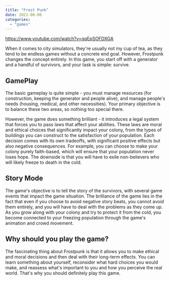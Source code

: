 ```yaml
---
title: "Frost Punk"
date: 2021-06-08
categories:
  - "games"
---
```


https://www.youtube.com/watch?v=qqEpSOFDXGA

When it comes to city simulators, they're usually not my cup of tea, as they tend to be endless games without a concrete end goal. However, Frostpunk changes the concept entirely. In this game, you start off with a generator and a handful of survivors, and your task is simple: survive.

## GamePlay

The basic gameplay is quite simple - you must manage resources (for construction, keeping the generator and people alive), and manage people's needs (housing, medical, and other necessities). Your primary objective is to balance these two areas, so nothing too special there.

However, the game does something brilliant - it introduces a legal system that forces you to pass laws that affect your abilities. These laws are moral and ethical choices that significantly impact your colony, from the types of buildings you can construct to the satisfaction of your population. Each decision comes with its own tradeoffs, with significant positive effects but also negative consequences. For example, you can choose to make your colony purely faith-based, which will ensure that your population never loses hope. The downside is that you will have to exile non-believers who will likely freeze to death in the cold.


## Story Mode

The game's objective is to tell the story of the survivors, with several game events that impact the game situation. The brilliance of the game lies in the fact that even if you choose to avoid negative story beats, you cannot avoid them entirely, and you will have to deal with the problems as they come up. As you grow along with your colony and try to protect it from the cold, you become connected to your freezing population through the game's animation and crowd movement.

## Why should you play the game?

The fascinating thing about Frostpunk is that it allows you to make ethical and moral decisions and then deal with their long-term effects. You can learn something about yourself, reconsider what hard choices you would make, and reassess what's important to you and how you perceive the real world. That's why you should definitely play this game.
